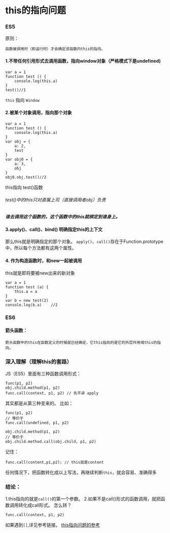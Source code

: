 # this的指向问题

### ES5
原则：
    
    函数被调用时（即运行时）才会确定该函数内this的指向。
#### 1.不带任何引用形式去调用函数，指向window对象（严格模式下是undefined)

```
var a = 1
function test () {
    console.log(this.a)
}
test()//1
```
`this` 指向 `Window`

#### 2.被某个对象调用，指向那个对象

```
var a = 1
function test () {
    console.log(this.a)
}
var obj = {
    a: 2,
    test
}
var obj0 = {
    a: 3,
    obj 
}
obj0.obj.test()//2
```
this指向 test()函数
###### test()中的this只对直属上司（直接调用者obj）负责

***谁去调用这个函数的，这个函数中的this就绑定到谁身上。***

#### 3.apply()、call()、bind() 明确指定this的上下文
那么this就是明确指定的那个对象。
`apply()`、`call()`存在于Function.prototype中，所以每个方法都有这两个属性。

#### 4. 作为构造函数时，和new一起被调用
this就是即将要被new出来的新对象

```
var a = 1
function test (a) {
    this.a = a
}
var b = new test(2)
console.log(b.a)    //2
```


### ES6 
#### 箭头函数：
    
    箭头函数中的this在函数定义的时候就已经确定，它this指向的是它的外层作用域this的指向。


### 深入理解（理解this的套路）

JS（ES5）里面有三种函数调用形式：

```
func(p1, p2) 
obj.child.method(p1, p2)
func.call(context, p1, p2) // 先不讲 apply
```
其实都是从第三种变来的。
比如：

```
func(p1, p2) 
// 等价于
func.call(undefined, p1, p2)

obj.child.method(p1, p2) 
// 等价于
obj.child.method.call(obj.child, p1, p2)
```

记住：

`func.call(content,p1,p2); // this就是content`

任何情况下，把函数转化成以上写法，再继续判断`this`，就会容易、准确得多

### 结论：
1.this指向的就是`call()`的第一个参数。
2.如果不是call()形式的函数调用，就把函数调用转化成call形式。
怎么转？

```
func.call(context, p1, p2)
```

如果遇到`[]`,详见参考链接。
[this指向问题的参考](https://zhuanlan.zhihu.com/p/23804247)



